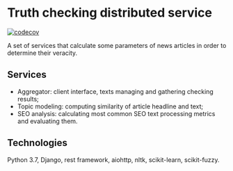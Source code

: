 # Truth checking distributed service

[![codecov](https://codecov.io/gh/AverHLV/dist-truth-checker/branch/master/graph/badge.svg)](https://codecov.io/gh/AverHLV/dist-truth-checker)

A set of services that calculate some parameters of news articles in order to determine their veracity.

## Services

- Aggregator: client interface, texts managing and gathering checking results;
- Topic modeling: computing similarity of article headline and text;
- SEO analysis: calculating most common SEO text processing metrics and evaluating them.

## Technologies

Python 3.7, Django, rest framework, aiohttp, nltk, scikit-learn, scikit-fuzzy.